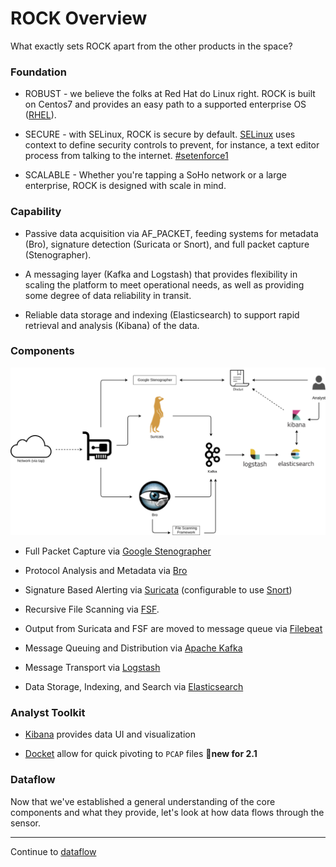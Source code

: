 # ROCK Overview

What exactly sets ROCK apart from the other products in the space?


### Foundation

* ROBUST - we believe the folks at Red Hat do Linux right.  ROCK is built on Centos7 and provides an easy path to a supported enterprise OS ([RHEL](https://www.redhat.com/en)).

* SECURE - with SELinux, ROCK is secure by default.  [SELinux](https://selinuxproject.org/page/Main_Page) uses context to define security controls to prevent, for instance, a text editor process from talking to the internet.  [#setenforce1](https://twitter.com/search?q=%23setenforce1&src=typd)

* SCALABLE - Whether you're tapping a SoHo network or a large enterprise, ROCK is designed with scale in mind.


### Capability

* Passive data acquisition via AF_PACKET, feeding systems for metadata (Bro), signature detection (Suricata or Snort), and full packet capture (Stenographer).

* A messaging layer (Kafka and Logstash) that provides flexibility in scaling the platform to meet operational needs, as well as providing some degree of data reliability in transit.

* Reliable data storage and indexing (Elasticsearch) to support rapid retrieval and analysis (Kibana) of the data.


### Components

<p align="center">
<img src="rock-diagram-new.png">
</p>

* Full Packet Capture via [Google Stenographer](https://github.com/google/stenographer)

* Protocol Analysis and Metadata via [Bro](https://www.bro.org/)

* Signature Based Alerting via [Suricata](https://suricata-ids.org/) (configurable to use [Snort](https://snort.org/))

* Recursive File Scanning via [FSF](https://github.com/EmersonElectricCo/fsf).

* Output from Suricata and FSF are moved to message queue via [Filebeat](https://www.elastic.co/products/beats/filebeat)

* Message Queuing and Distribution via [Apache Kafka](http://kafka.apache.org/)

* Message Transport via [Logstash](https://www.elastic.co/products/logstash)

* Data Storage, Indexing, and Search via [Elasticsearch](https://www.elastic.co/)


### Analyst Toolkit

* [Kibana](https://www.elastic.co/products/kibana) provides data UI and visualization

* [Docket](maintain/docket.md) allow for quick pivoting to `PCAP` files  :wrench:**new for 2.1**


### Dataflow

Now that we've established a general understanding of the core components and what they provide, let's look at how data flows through the sensor.  

---

Continue to [dataflow](./dataflow.md)  
